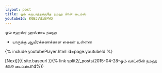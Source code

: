 ```yaml
---
layout: post
title: ஓம் கருடாந்தக்ருதே நமஹ ௧௦௮ டைம்ஸ்
youtubeId: K0BJVdiBPWQ
---
```

 
 
 ஓம் சஹஸ்ர ஹஸ்தாய நமஹ  
 
 -  யாருக்கு ஆயிரக்கணக்கான கைகள் உள்ளன 
 
  
 
  
 
 
 
 
 
 


{% include youtubePlayer.html id=page.youtubeId %}
 
[Next]({{ site.baseurl }}{% link  split2/_posts/2015-04-28-ஓம் வாட்ஸின் நமஹ ௧௦௮ டைம்ஸ்.md%})
 
